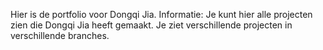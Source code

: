 Hier is de portfolio voor Dongqi Jia.
Informatie: Je kunt hier alle projecten zien die Dongqi Jia heeft gemaakt.
Je ziet verschillende projecten in verschillende branches.
